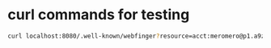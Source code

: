 # curl commands for testing

```sh
curl localhost:8080/.well-known/webfinger?resource=acct:meromero@p1.a9z.dev
```